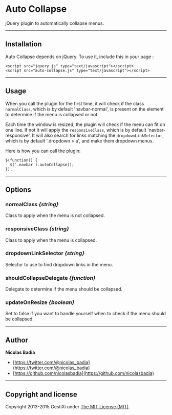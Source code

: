 Auto Collapse
=============

jQuery plugin to automatically collapse menus.


------

## Installation

Auto Collapse depends on jQuery. To use it, include this in your page :

    <script src="jquery.js" type="text/javascript"></script>
    <script src="auto-collapse.js" type="text/javascript"></script>


------

## Usage

When you call the plugin for the first time, it will check if the class `normalClass`, which is by default 'navbar-normal', is present on the element to determine if the menu is collapsed or not.

Each time the window is resized, the plugin will check if the menu can fit on one line. If not it will apply the `responsiveClass`, which is by default 'navbar-responsive'. It will also search for links matching the `dropdownLinkSelector`, which is by default '.dropdown > a', and make them dropdown menus.

Here is how you can call the plugin:

    $(function() {
      $('.navbar').autoCollapse();
    });


------

## Options


### normalClass *{string}*

Class to apply when the menu is not collapsed.


### responsiveClass *{string}*

Class to apply when the menu is collapsed.


### dropdownLinkSelector *{string}*

Selector to use to find dropdown links in the menu.


### shouldCollapseDelegate *{function}*

Delegate to determine if the menu should be collapsed.


### updateOnResize  *{boolean}*

Set to false if you want to handle yourself when to check if the menu should be collapsed.


------

## Author

**Nicolas Badia**

+ [https://twitter.com/@nicolas_badia](https://twitter.com/@nicolas_badia)
+ [https://github.com/nicolasbadia](https://github.com/nicolasbadia)

------

## Copyright and license

Copyright 2013-2015 GestiXi under [The MIT License (MIT)](LICENSE).
